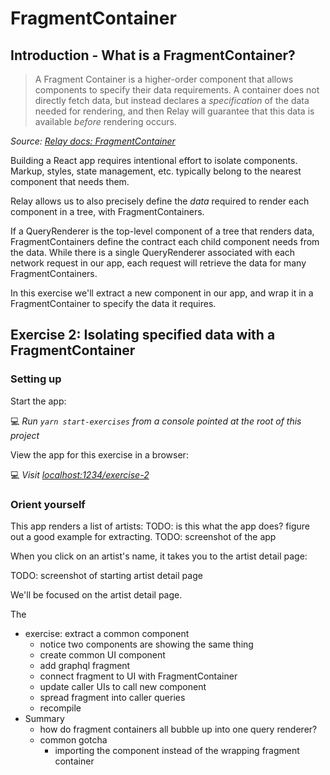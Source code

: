 # FragmentContainer

## Introduction - What is a FragmentContainer?

> A Fragment Container is a higher-order component that allows components to specify their data requirements. A container does not directly fetch data, but instead declares a _specification_ of the data needed for rendering, and then Relay will guarantee that this data is available _before_ rendering occurs.

_Source: [Relay docs: FragmentContainer](https://relay.dev/docs/v10.1.3/fragment-container/)_

Building a React app requires intentional effort to isolate components. Markup, styles, state management, etc. typically belong to the nearest component that needs them. 

Relay allows us to also precisely define the _data_ required to render each component in a tree, with FragmentContainers. 

If a QueryRenderer is the top-level component of a tree that renders data, FragmentContainers define the contract each child component needs from the data. While there is a single QueryRenderer associated with each network request in our app, each request will retrieve the data for many FragmentContainers. 

In this exercise we'll extract a new component in our app, and wrap it in a FragmentContainer to specify the data it requires. 

## Exercise 2: Isolating specified data with a FragmentContainer

### Setting up

Start the app:

💻 _Run `yarn start-exercises` from a console pointed at the root of this project_

View the app for this exercise in a browser:

💻 _Visit [localhost:1234/exercise-2](http://localhost:1234/exercise-2)_

### Orient yourself

This app renders a list of artists:
TODO: is this what the app does? figure out a good example for extracting.
TODO: screenshot of the app

When you click on an artist's name, it takes you to the artist detail page:

TODO: screenshot of starting artist detail page

We'll be focused on the artist detail page. 

The 

- exercise: extract a common component
  - notice two components are showing the same thing
  - create common UI component
  - add graphql fragment
  - connect fragment to UI with FragmentContainer
  - update caller UIs to call new component
  - spread fragment into caller queries
  - recompile
- Summary
  - how do fragment containers all bubble up into one query renderer?
  - common gotcha
    - importing the component instead of the wrapping fragment container
